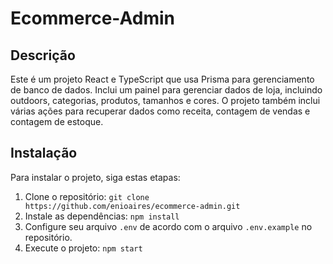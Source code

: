 # Ecommerce-Admin

## Descrição

Este é um projeto React e TypeScript que usa Prisma para gerenciamento de banco de dados. Inclui um painel para gerenciar dados de loja, incluindo outdoors, categorias, produtos, tamanhos e cores. O projeto também inclui várias ações para recuperar dados como receita, contagem de vendas e contagem de estoque.

## Instalação

Para instalar o projeto, siga estas etapas:

1. Clone o repositório: `git clone https://github.com/enioaires/ecommerce-admin.git`
2. Instale as dependências: `npm install`
3. Configure seu arquivo `.env` de acordo com o arquivo `.env.example` no repositório.
4. Execute o projeto: `npm start`
